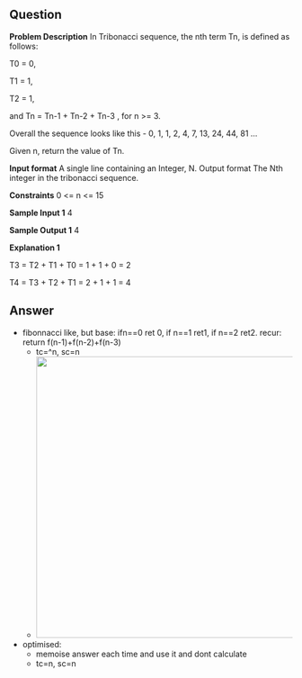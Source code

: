 ## Question

**Problem Description**
In Tribonacci sequence, the nth term Tn, is defined as follows:

T0 = 0,

T1 = 1,

T2 = 1,

and Tn = Tn-1 + Tn-2 + Tn-3 , for n >= 3.

Overall the sequence looks like this - 0, 1, 1, 2, 4, 7, 13, 24, 44, 81 …

Given n, return the value of Tn.

**Input format**
A single line containing an Integer, N.
Output format
The Nth integer in the tribonacci sequence.

**Constraints**
0 <= n <= 15

**Sample Input 1**
4

**Sample Output 1**
4

**Explanation 1**

T3 = T2 + T1 + T0 = 1 + 1 + 0 = 2

T4 = T3 + T2 + T1 = 2 + 1 + 1 = 4

## Answer
- fibonnacci like, but base: ifn==0 ret 0, if n==1 ret1, if n==2 ret2. recur: return f(n-1)+f(n-2)+f(n-3)
    - tc=^n, sc=n
    - <img src='https://github.com/user-attachments/assets/eedde4c1-e212-419f-9755-b389d7cdfa0a' width='500'/>
- optimised:
    - memoise answer each time and use it and dont calculate
    - tc=n, sc=n
